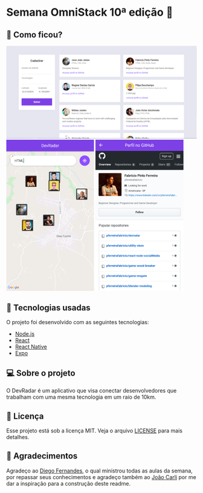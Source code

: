 # Semana OmniStack 10ª edição :rocket:

## :eyes: Como ficou?

<img src="/projectImages/tela-cadastro.png" width="1000px"></img>
<img src="/projectImages/tela-mobile.png" width="auto" height="400px"></img>
<img src="/projectImages/tela-github.png" width="auto" height="400px"></img>

## :rocket: Tecnologias usadas

O projeto foi desenvolvido com as seguintes tecnologias:
- [Node.js](https://nodejs.org/en/)
- [React](https://reactjs.org)
- [React Native](https://facebook.github.io/react-native/)
- [Expo](https://expo.io/)

## :computer: Sobre o projeto

O DevRadar é um aplicativo que visa conectar desenvolvedores que trabalham com uma mesma tecnologia em um raio de 10km.

## :memo: Licença

Esse projeto está sob a licença MIT. Veja o arquivo [LICENSE](LICENSE.md) para mais detalhes.

## :gift_heart: Agradecimentos

Agradeço ao [Diego Fernandes](https://github.com/diego3g), o qual ministrou todas as aulas da semana, por repassar seus conhecimentos e agradeço também ao [João Carli](https://github.com/fl4m3x) por me dar a inspiração para a construção deste readme.
